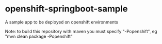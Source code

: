 # openshift-springboot-sample

A sample app to be deployed on openshift environments

Note: to build this repository with maven you must specify "-Popenshift", eg "mvn clean package -Popenshift"
